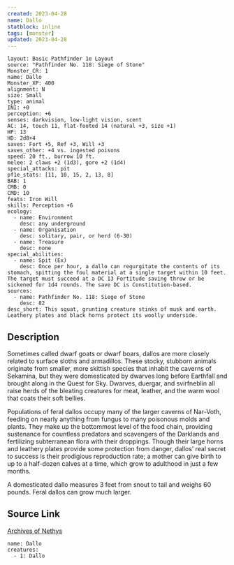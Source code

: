 ```yaml
---
created: 2023-04-28
name: Dallo
statblock: inline
tags: [monster]
updated: 2023-04-28
---
```

```statblock
layout: Basic Pathfinder 1e Layout
source: "Pathfinder No. 118: Siege of Stone"
Monster_CR: 1
name: Dallo
Monster_XP: 400
alignment: N
size: Small
type: animal
INI: +0
perception: +6
senses: darkvision, low-light vision, scent
AC: 14, touch 11, flat-footed 14 (natural +3, size +1)
HP: 13
HD: 2d8+4
saves: Fort +5, Ref +3, Will +3
saves_other: +4 vs. ingested poisons
speed: 20 ft., burrow 10 ft.
melee: 2 claws +2 (1d3), gore +2 (1d4)
special_attacks: pit
pf1e_stats: [11, 10, 15, 2, 13, 8]
BAB: 1
CMB: 0
CMD: 10
feats: Iron Will
skills: Perception +6
ecology:
  - name: Environment
    desc: any underground
  - name: Organisation
    desc: solitary, pair, or herd (6-30)
  - name: Treasure
    desc: none
special_abilities:
  - name: Spit (Ex)
    desc: Once per hour, a dallo can regurgitate the contents of its stomach, spitting the foul material at a single target within 10 feet. The target must succeed at a DC 13 Fortitude saving throw or be sickened for 1d4 rounds. The save DC is Constitution-based.
sources:
  - name: Pathfinder No. 118: Siege of Stone
    desc: 82
desc_short: This squat, grunting creature stinks of musk and earth. Leathery plates and black horns protect its woolly underside.
```
## Description
Sometimes called dwarf goats or dwarf boars, dallos are more closely related to surface sloths and armadillos. These stocky, stubborn animals originate from smaller, more skittish species that inhabit the caverns of Sekamina, but they were domesticated by dwarves long before Earthfall and brought along in the Quest for Sky. Dwarves, duergar, and svirfneblin all raise herds of the bleating creatures for meat, leather, and the warm wool that coats their soft bellies.

 Populations of feral dallos occupy many of the larger caverns of Nar-Voth, feeding on nearly anything from fungus to many poisonous molds and plants. They make up the bottommost level of the food chain, providing sustenance for countless predators and scavengers of the Darklands and fertilizing subterranean flora with their droppings. Though their large horns and leathery plates provide some protection from danger, dallos’ real secret to success is their prodigious reproduction rate; a mother can give birth to up to a half-dozen calves at a time, which grow to adulthood in just a few months.

 A domesticated dallo measures 3 feet from snout to tail and weighs 60 pounds. Feral dallos can grow much larger.
## Source Link
[Archives of Nethys](https://aonprd.com/MonsterDisplay.aspx?ItemName=Dallo)
```encounter-table
name: Dallo
creatures:
  - 1: Dallo
```
